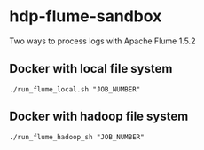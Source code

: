 # hdp-flume-sandbox
Two ways to process logs with Apache Flume 1.5.2

## Docker with local file system
```
./run_flume_local.sh "JOB_NUMBER"
```

## Docker with hadoop file system
```
./run_flume_hadoop_sh "JOB_NUMBER"
```

